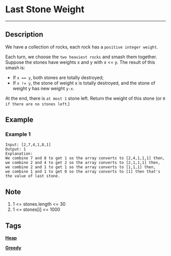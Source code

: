 # Last Stone Weight
-----
## Description
We have a collection of rocks, each rock has a `positive integer weight`.

Each turn, we choose the `two heaviest rocks` and smash them together.  Suppose the stones have weights x and y with x <= y.  The result of this smash is:

* If `x == y`, both stones are totally destroyed;
* If `x != y`, the stone of weight x is totally destroyed, and the stone of weight y has new weight `y-x`.

At the end, there is `at most 1` stone left.  Return the weight of this stone (or `0 if there are no stones left`.)

## Example
### Example 1
```
Input: [2,7,4,1,8,1]
Output: 1
Explanation: 
We combine 7 and 8 to get 1 so the array converts to [2,4,1,1,1] then,
we combine 2 and 4 to get 2 so the array converts to [2,1,1,1] then,
we combine 2 and 1 to get 1 so the array converts to [1,1,1] then,
we combine 1 and 1 to get 0 so the array converts to [1] then that's the value of last stone.
```

## Note
1. 1 <= stones.length <= 30
2. 1 <= stones[i] <= 1000

## Tags
**[Heap](https://leetcode.com/tag/heap)**

**[Greedy](https://leetcode.com/tag/greedy)**
